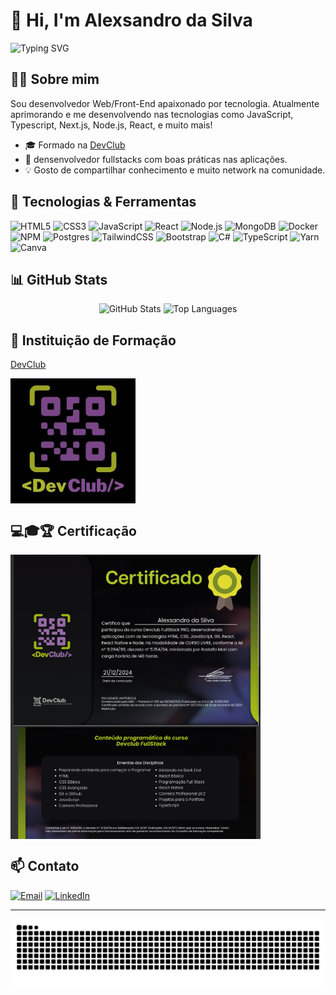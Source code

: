 # 👋 Hi, I'm Alexsandro da Silva

<img src="https://readme-typing-svg.demolab.com?font=Press+Start+2P&size=15&pause=1000&color=6ECF42&width=435&lines=Hello+World!+I'm+Alexsandro;Web%2FFront-End+Developer;Always+learning+new+techs" alt="Typing SVG" />

## 👨‍💻 Sobre mim

Sou desenvolvedor Web/Front-End apaixonado por tecnologia. Atualmente aprimorando e me desenvolvendo nas tecnologias como JavaScript, Typescript, Next.js, Node.js, React, e muito mais!

- 🎓 Formado na [DevClub](https://rodolfomori.com.br/devclub)
- 🌱 densenvolvedor fullstacks com boas práticas nas aplicações.
- 💡 Gosto de compartilhar conhecimento e muito network na comunidade.

## 🚀 Tecnologias & Ferramentas

<div align="left">
  <img src="https://cdn.jsdelivr.net/gh/devicons/devicon/icons/html5/html5-original.svg" height="40" alt="HTML5"/>
  <img src="https://cdn.jsdelivr.net/gh/devicons/devicon/icons/css3/css3-original.svg" height="40" alt="CSS3"/>
  <img src="https://cdn.jsdelivr.net/gh/devicons/devicon/icons/javascript/javascript-original.svg" height="40" alt="JavaScript"/>
  <img src="https://cdn.jsdelivr.net/gh/devicons/devicon/icons/react/react-original.svg" height="40" alt="React"/>
  <img src="https://img.icons8.com/color/48/nodejs.png" height="40" alt="Node.js"/>
  <img src="https://img.icons8.com/external-tal-revivo-color-tal-revivo/48/external-mongodb-a-cross-platform-document-oriented-database-program-logo-color-tal-revivo.png" height="40" alt="MongoDB"/>
  <img src="https://img.icons8.com/fluency/48/docker.png" height="40" alt="Docker"/>
  <img src="https://img.icons8.com/color/48/npm.png" height="40" alt="NPM"/>
  <img src="https://img.icons8.com/color/48/postgreesql.png" height="40" alt="Postgres"/>
  <img src="https://cdn.jsdelivr.net/gh/devicons/devicon/icons/tailwindcss/tailwindcss-original-wordmark.svg" height="40" alt="TailwindCSS"/>
  <img src="https://cdn.jsdelivr.net/gh/devicons/devicon/icons/bootstrap/bootstrap-original.svg" height="40" alt="Bootstrap"/>
  <img src="https://cdn.jsdelivr.net/gh/devicons/devicon/icons/csharp/csharp-original.svg" height="40" alt="C#"/>
  <img src="https://img.icons8.com/external-tal-revivo-shadow-tal-revivo/96/external-typescript-an-open-source-programming-language-developed-and-maintained-by-microsoft-logo-shadow-tal-revivo.png" height="40" alt="TypeScript"/>
  <img src="https://cdn.jsdelivr.net/gh/devicons/devicon/icons/yarn/yarn-original.svg" height="40" alt="Yarn"/>
  <img src="https://cdn.jsdelivr.net/gh/devicons/devicon/icons/canva/canva-original.svg" height="40" alt="Canva"/>
</div>

## 📊 GitHub Stats

<div align="center">
  <img src="https://github-readme-stats.vercel.app/api?username=alx-8914&show_icons=true&theme=dark" height="150" alt="GitHub Stats"/>
  <img src="https://github-readme-stats.vercel.app/api/top-langs/?username=alx-8914&layout=compact&theme=dark" height="150" alt="Top Languages"/>
</div>

## 🏫 Instituição de Formação

[DevClub](https://rodolfomori.com.br/devclub)

<img align="center" alt="DevClub Logo" width="200" src="https://github.com/alx-8914/alx-8914/raw/main/dev_club_devs_logo.jpg">

## 💻🎓🏆 Certificação

<img align="center" alt="Captura de tela 1" width="400" src="Captura de tela 2024-12-27 184428.png" />
<img align="center" alt="Captura de tela 2" width="400" src="Captura de tela 2024-12-27 180656.png" />

## 📫 Contato

<div align="left">
  <a href="mailto:alexdevsilva@gmail.com"><img src="https://img.shields.io/badge/-Email-000?style=for-the-badge&logo=gmail&logoColor=white" height="28" alt="Email"/></a>
  <a href="https://www.linkedin.com/in/alexsandro-da-silva-developer"><img src="https://img.shields.io/badge/-LinkedIn-000?style=for-the-badge&logo=linkedin&logoColor=white" height="28" alt="LinkedIn"/></a>
</div>

---

<!-- Snake animation -->
<picture>
  <source media="(prefers-color-scheme: dark)" srcset="https://raw.githubusercontent.com/alx-8914/alx-8914/output/github-contribution-grid-snake-dark.svg">
  <source media="(prefers-color-scheme: light)" srcset="https://raw.githubusercontent.com/alx-8914/alx-8914/output/github-contribution-grid-snake.svg">
  <img alt="github contribution grid snake animation" src="https://raw.githubusercontent.com/alx-8914/alx-8914/output/github-contribution-grid-snake.svg">
</picture>
